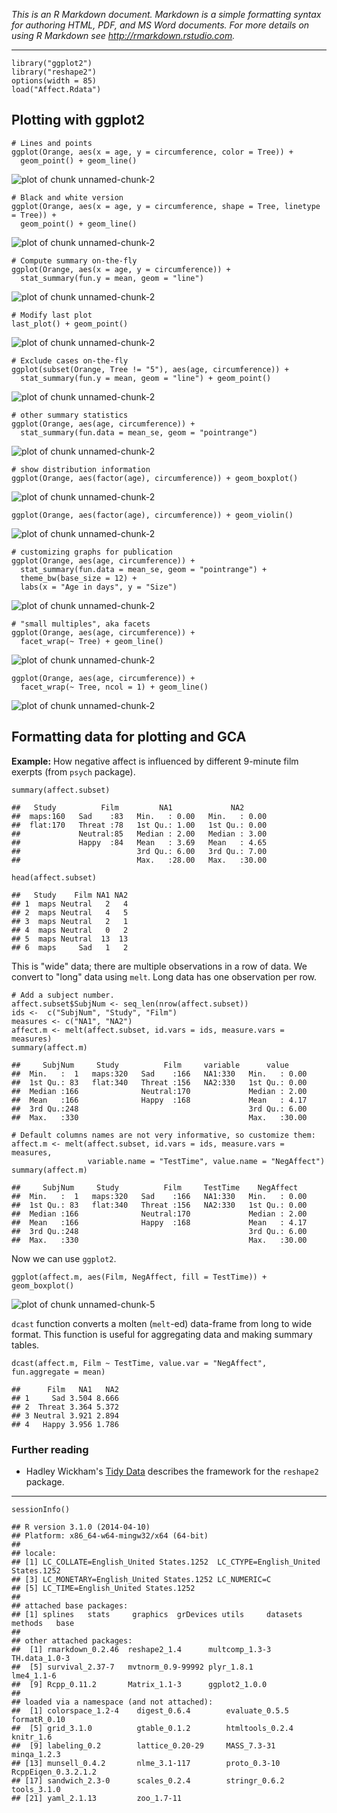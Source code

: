 *This is an R Markdown document. Markdown is a simple formatting syntax for authoring HTML, PDF, and MS Word documents. For more details on using R Markdown see <http://rmarkdown.rstudio.com>.*

* * * * *

``` {.r}
library("ggplot2")
library("reshape2")
options(width = 85)
load("Affect.Rdata")
```

Plotting with ggplot2
---------------------

``` {.r}
# Lines and points
ggplot(Orange, aes(x = age, y = circumference, color = Tree)) + 
  geom_point() + geom_line()
```

![plot of chunk unnamed-chunk-2](./notebook-00_files/figure-markdown_github/unnamed-chunk-21.png)

``` {.r}
# Black and white version
ggplot(Orange, aes(x = age, y = circumference, shape = Tree, linetype = Tree)) + 
  geom_point() + geom_line()
```

![plot of chunk unnamed-chunk-2](./notebook-00_files/figure-markdown_github/unnamed-chunk-22.png)

``` {.r}
# Compute summary on-the-fly
ggplot(Orange, aes(x = age, y = circumference)) + 
  stat_summary(fun.y = mean, geom = "line") 
```

![plot of chunk unnamed-chunk-2](./notebook-00_files/figure-markdown_github/unnamed-chunk-23.png)

``` {.r}
# Modify last plot
last_plot() + geom_point()
```

![plot of chunk unnamed-chunk-2](./notebook-00_files/figure-markdown_github/unnamed-chunk-24.png)

``` {.r}
# Exclude cases on-the-fly
ggplot(subset(Orange, Tree != "5"), aes(age, circumference)) + 
  stat_summary(fun.y = mean, geom = "line") + geom_point()
```

![plot of chunk unnamed-chunk-2](./notebook-00_files/figure-markdown_github/unnamed-chunk-25.png)

``` {.r}
# other summary statistics
ggplot(Orange, aes(age, circumference)) + 
  stat_summary(fun.data = mean_se, geom = "pointrange")
```

![plot of chunk unnamed-chunk-2](./notebook-00_files/figure-markdown_github/unnamed-chunk-26.png)

``` {.r}
# show distribution information
ggplot(Orange, aes(factor(age), circumference)) + geom_boxplot()
```

![plot of chunk unnamed-chunk-2](./notebook-00_files/figure-markdown_github/unnamed-chunk-27.png)

``` {.r}
ggplot(Orange, aes(factor(age), circumference)) + geom_violin()
```

![plot of chunk unnamed-chunk-2](./notebook-00_files/figure-markdown_github/unnamed-chunk-28.png)

``` {.r}
# customizing graphs for publication
ggplot(Orange, aes(age, circumference)) + 
  stat_summary(fun.data = mean_se, geom = "pointrange") + 
  theme_bw(base_size = 12) + 
  labs(x = "Age in days", y = "Size")
```

![plot of chunk unnamed-chunk-2](./notebook-00_files/figure-markdown_github/unnamed-chunk-29.png)

``` {.r}
# "small multiples", aka facets
ggplot(Orange, aes(age, circumference)) + 
  facet_wrap(~ Tree) + geom_line()
```

![plot of chunk unnamed-chunk-2](./notebook-00_files/figure-markdown_github/unnamed-chunk-210.png)

``` {.r}
ggplot(Orange, aes(age, circumference)) + 
  facet_wrap(~ Tree, ncol = 1) + geom_line()
```

![plot of chunk unnamed-chunk-2](./notebook-00_files/figure-markdown_github/unnamed-chunk-211.png)

Formatting data for plotting and GCA
------------------------------------

**Example:** How negative affect is influenced by different 9-minute film exerpts (from `psych` package).

``` {.r}
summary(affect.subset)
```

    ##   Study          Film         NA1             NA2       
    ##  maps:160   Sad    :83   Min.   : 0.00   Min.   : 0.00  
    ##  flat:170   Threat :78   1st Qu.: 1.00   1st Qu.: 0.00  
    ##             Neutral:85   Median : 2.00   Median : 3.00  
    ##             Happy  :84   Mean   : 3.69   Mean   : 4.65  
    ##                          3rd Qu.: 6.00   3rd Qu.: 7.00  
    ##                          Max.   :28.00   Max.   :30.00

``` {.r}
head(affect.subset)
```

    ##   Study    Film NA1 NA2
    ## 1  maps Neutral   2   4
    ## 2  maps Neutral   4   5
    ## 3  maps Neutral   2   1
    ## 4  maps Neutral   0   2
    ## 5  maps Neutral  13  13
    ## 6  maps     Sad   1   2

This is "wide" data; there are multiple observations in a row of data. We convert to "long" data using `melt`. Long data has one observation per row.

``` {.r}
# Add a subject number.
affect.subset$SubjNum <- seq_len(nrow(affect.subset))
ids <-  c("SubjNum", "Study", "Film")
measures <- c("NA1", "NA2")
affect.m <- melt(affect.subset, id.vars = ids, measure.vars = measures)
summary(affect.m)
```

    ##     SubjNum     Study          Film     variable      value      
    ##  Min.   :  1   maps:320   Sad    :166   NA1:330   Min.   : 0.00  
    ##  1st Qu.: 83   flat:340   Threat :156   NA2:330   1st Qu.: 0.00  
    ##  Median :166              Neutral:170             Median : 2.00  
    ##  Mean   :166              Happy  :168             Mean   : 4.17  
    ##  3rd Qu.:248                                      3rd Qu.: 6.00  
    ##  Max.   :330                                      Max.   :30.00

``` {.r}
# Default columns names are not very informative, so customize them:
affect.m <- melt(affect.subset, id.vars = ids, measure.vars = measures, 
                 variable.name = "TestTime", value.name = "NegAffect")
summary(affect.m)
```

    ##     SubjNum     Study          Film     TestTime    NegAffect    
    ##  Min.   :  1   maps:320   Sad    :166   NA1:330   Min.   : 0.00  
    ##  1st Qu.: 83   flat:340   Threat :156   NA2:330   1st Qu.: 0.00  
    ##  Median :166              Neutral:170             Median : 2.00  
    ##  Mean   :166              Happy  :168             Mean   : 4.17  
    ##  3rd Qu.:248                                      3rd Qu.: 6.00  
    ##  Max.   :330                                      Max.   :30.00

Now we can use `ggplot2`.

``` {.r}
ggplot(affect.m, aes(Film, NegAffect, fill = TestTime)) + geom_boxplot()
```

![plot of chunk unnamed-chunk-5](./notebook-00_files/figure-markdown_github/unnamed-chunk-5.png)

`dcast` function converts a molten (`melt`-ed) data-frame from long to wide format. This function is useful for aggregating data and making summary tables.

``` {.r}
dcast(affect.m, Film ~ TestTime, value.var = "NegAffect", fun.aggregate = mean)
```

    ##      Film   NA1   NA2
    ## 1     Sad 3.504 8.666
    ## 2  Threat 3.364 5.372
    ## 3 Neutral 3.921 2.894
    ## 4   Happy 3.956 1.786

### Further reading

-   Hadley Wickham's [Tidy Data](http://vita.had.co.nz/papers/tidy-data.html) describes the framework for the `reshape2` package.

* * * * *

``` {.r}
sessionInfo()
```

    ## R version 3.1.0 (2014-04-10)
    ## Platform: x86_64-w64-mingw32/x64 (64-bit)
    ## 
    ## locale:
    ## [1] LC_COLLATE=English_United States.1252  LC_CTYPE=English_United States.1252   
    ## [3] LC_MONETARY=English_United States.1252 LC_NUMERIC=C                          
    ## [5] LC_TIME=English_United States.1252    
    ## 
    ## attached base packages:
    ## [1] splines   stats     graphics  grDevices utils     datasets  methods   base     
    ## 
    ## other attached packages:
    ##  [1] rmarkdown_0.2.46  reshape2_1.4      multcomp_1.3-3    TH.data_1.0-3    
    ##  [5] survival_2.37-7   mvtnorm_0.9-99992 plyr_1.8.1        lme4_1.1-6       
    ##  [9] Rcpp_0.11.2       Matrix_1.1-3      ggplot2_1.0.0    
    ## 
    ## loaded via a namespace (and not attached):
    ##  [1] colorspace_1.2-4    digest_0.6.4        evaluate_0.5.5      formatR_0.10       
    ##  [5] grid_3.1.0          gtable_0.1.2        htmltools_0.2.4     knitr_1.6          
    ##  [9] labeling_0.2        lattice_0.20-29     MASS_7.3-31         minqa_1.2.3        
    ## [13] munsell_0.4.2       nlme_3.1-117        proto_0.3-10        RcppEigen_0.3.2.1.2
    ## [17] sandwich_2.3-0      scales_0.2.4        stringr_0.6.2       tools_3.1.0        
    ## [21] yaml_2.1.13         zoo_1.7-11
